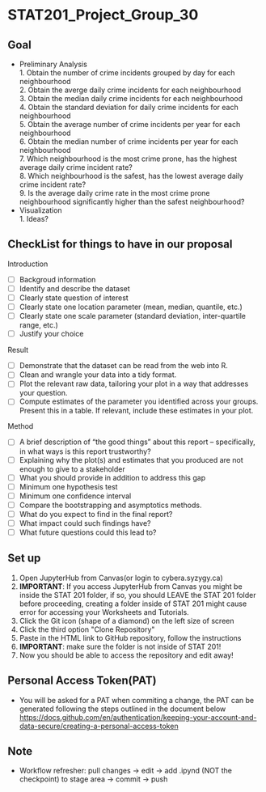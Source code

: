 # STAT201_Project_Group_30
## Goal 
- Preliminary Analysis \
        1. Obtain the number of crime incidents grouped by day for each neighbourhood\
        2. Obtain the averge daily crime incidents for each neighbourhood\
        3. Obtain the median daily crime incidents for each neighbourhood\
        4. Obtain the standard deviation for daily crime incidents for each neighbourhood\
        5. Obtain the average number of crime incidents per year for each neighbourhood\
        6. Obtain the median number of crime incidents per year for each neighbourhood\
        7. Which neighbourhood is the most crime prone, has the highest average daily crime incident rate?\
        8. Which neighbourhood is the safest, has the lowest average daily crime incident rate?\
        9. Is the average daily crime rate in the most crime prone neighbourhood significantly higher than the safest neighbourhood?
- Visualization\
        1. Ideas?
## CheckList for things to have in our proposal
Introduction 
- [ ] Backgroud information
- [ ] Identify and describe the dataset
- [ ] Clearly state question of interest
- [ ] Clearly state one location parameter (mean, median, quantile, etc.)
- [ ] Clearly state one scale parameter (standard deviation, inter-quartile range, etc.)
- [ ] Justify your choice 

Result 
- [ ] Demonstrate that the dataset can be read from the web into R.
- [ ] Clean and wrangle your data into a tidy format.
- [ ] Plot the relevant raw data, tailoring your plot in a way that addresses your question.
- [ ] Compute estimates of the parameter you identified across your groups. Present this in a table. If relevant, include these estimates in your plot.

Method
- [ ] A brief description of “the good things” about this report – specifically, in what ways is this report trustworthy?
- [ ] Explaining why the plot(s) and estimates that you produced are not enough to give to a stakeholder
- [ ] What you should provide in addition to address this gap
- [ ] Minimum one hypothesis test
- [ ] Minimum one confidence interval 
- [ ] Compare the bootstrapping and asymptotics methods.
- [ ] What do you expect to find in the final report?
- [ ] What impact could such findings have?
- [ ] What future questions could this lead to?

## Set up 
1. Open JupyterHub from Canvas(or login to cybera.syzygy.ca)
2. **IMPORTANT**: If you access JupyterHub from Canvas you might be inside the STAT 201 folder, if so, you should LEAVE the STAT 201 folder before proceeding, creating a folder inside of STAT 201 might cause error for accessing your Worksheets and Tutorials. 
4. Click the Git icon (shape of a diamond) on the left size of screen
5. Click the third option "Clone Repository"
6. Paste in the HTML link to GitHub repository, follow the instructions
7. **IMPORTANT**: make sure the folder is not inside of STAT 201!
8. Now you should be able to access the repository and edit away!

## Personal Access Token(PAT)
- You will be asked for a PAT when commiting a change, the PAT can be generated following the steps outlined in the document below
https://docs.github.com/en/authentication/keeping-your-account-and-data-secure/creating-a-personal-access-token

## Note
- Workflow refresher: pull changes -> edit -> add .ipynd (NOT the checkpoint) to stage area -> commit -> push 


